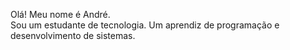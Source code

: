 Olá! Meu nome é André.<br>
Sou um estudante de tecnologia. Um aprendiz de programação e desenvolvimento de sistemas.
